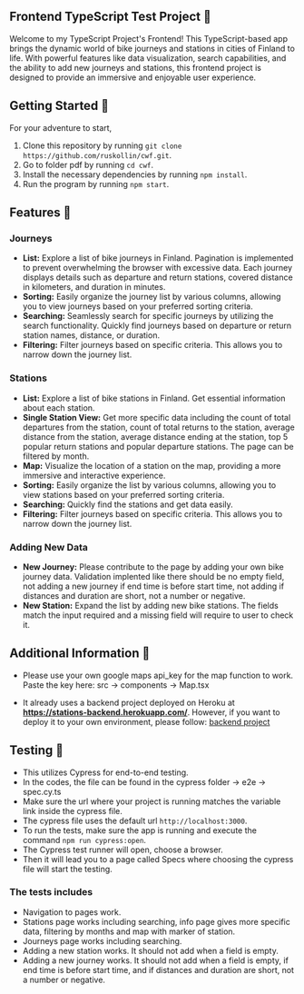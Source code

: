 ## Frontend TypeScript Test Project :busstop:

Welcome to my TypeScript Project's Frontend! This TypeScript-based app brings the dynamic world of bike journeys and stations in cities of Finland to life. With powerful features like data visualization, search capabilities, and the ability to add new journeys and stations, this frontend project is designed to provide an immersive and enjoyable user experience.

## Getting Started :mountain_bicyclist:

For your adventure to start,

1. Clone this repository by running `git clone https://github.com/ruskollin/cwf.git`.
2. Go to folder pdf by running `cd cwf`.
3. Install the necessary dependencies by running `npm install`.
4. Run the program by running `npm start`.

## Features :mountain_bicyclist:

### Journeys
* **List:** Explore a list of bike journeys in Finland. Pagination is implemented to prevent overwhelming the browser with excessive data. Each journey displays details such as departure and return stations, covered distance in kilometers, and duration in minutes.
* **Sorting:** Easily organize the journey list by various columns, allowing you to view journeys based on your preferred sorting criteria.
* **Searching:** Seamlessly search for specific journeys by utilizing the search functionality. Quickly find journeys based on departure or return station names, distance, or duration.
* **Filtering:** Filter journeys based on specific criteria. This allows you to narrow down the journey list.

### Stations
* **List:** Explore a list of bike stations in Finland. Get essential information about each station.
* **Single Station View:** Get more specific data including the count of total departures from the station, count of total returns to the station, average distance from the station, average distance ending at the station, top 5 popular return stations and popular departure stations. The page can be filtered by month.
* **Map:** Visualize the location of a station on the map, providing a more immersive and interactive experience.
* **Sorting:** Easily organize the list by various columns, allowing you to view stations based on your preferred sorting criteria.
* **Searching:** Quickly find the stations and get data easily.
* **Filtering:** Filter journeys based on specific criteria. This allows you to narrow down the journey list.

### Adding New Data
* **New Journey:** Please contribute to the page by adding your own bike journey data. Validation implented like there should be no empty field, not adding a new journey if end time is before start time, not adding if distances and duration are short, not a number or negative.
* **New Station:** Expand the list by adding new bike stations. The fields match the input required and a missing field will require to user to check it.

## Additional Information :mountain_bicyclist:
* Please use your own google maps api_key for the map function to work. Paste the key here: src -> components -> Map.tsx 

* It already uses a backend project deployed on Heroku at **https://stations-backend.herokuapp.com/**. However, if you want to deploy it to your own environment, please follow: [backend project](https://github.com/ruskollin/cw)

## Testing :mountain_bicyclist:

* This utilizes Cypress for end-to-end testing.
* In the codes, the file can be found in the cypress folder -> e2e -> spec.cy.ts
* Make sure the url where your project is running matches the variable link inside the cypress file.
* The cypress file uses the default url `http://localhost:3000`.
* To run the tests, make sure the app is running and execute the command `npm run cypress:open`. 
* The Cypress test runner will open, choose a browser. 
* Then it will lead you to a page called Specs where choosing the cypress file will start the testing. 

### The tests includes 
* Navigation to pages work.
* Stations page works including searching, info page gives more specific data, filtering by months and map with marker of station.
* Journeys page works including searching.
* Adding a new station works. It should not add when a field is empty.
* Adding a new journey works. It should not add when a field is empty, if end time is before start time, and if distances and duration are short, not a number or negative.

